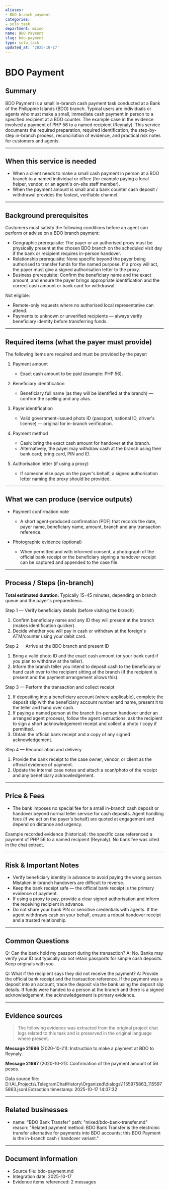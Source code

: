 ```yaml
---
aliases:
- BDO branch payment
categories:
- solo_task
department: mixed
name: BDO Payment
slug: bdo-payment
type: solo_task
updated_at: '2025-10-17'
---
```


# BDO Payment

## Summary

BDO Payment is a small in-branch cash payment task conducted at a Bank of the Philippine Islands (BDO) branch. Typical users are individuals or agents who must make a small, immediate cash payment in person to a specified recipient at a BDO counter. The example case in the evidence involved a payment of PHP 56 to a named recipient (Reynaly). This service documents the required preparation, required identification, the step-by-step in-branch process, reconciliation of evidence, and practical risk notes for customers and agents.

---

## When this service is needed

- When a client needs to make a small cash payment in person at a BDO branch to a named individual or office (for example paying a local helper, vendor, or an agent's on-site staff member).
- When the payment amount is small and a bank counter cash deposit / withdrawal provides the fastest, verifiable channel.

---

## Background prerequisites

Customers must satisfy the following conditions before an agent can perform or advise on a BDO branch payment:

- Geographic prerequisite: The payer or an authorised proxy must be physically present at the chosen BDO branch on the scheduled visit day if the bank or recipient requires in-person handover.
- Relationship prerequisite: None specific beyond the payer being authorised to transfer funds for the named purpose. If a proxy will act, the payer must give a signed authorisation letter to the proxy.
- Business prerequisite: Confirm the beneficiary name and the exact amount, and ensure the payer brings appropriate identification and the correct cash amount or bank card for withdrawal.

Not eligible:
- Remote-only requests where no authorised local representative can attend.
- Payments to unknown or unverified recipients — always verify beneficiary identity before transferring funds.

---

## Required items (what the payer must provide)

The following items are required and must be provided by the payer:

1. Payment amount
   - Exact cash amount to be paid (example: PHP 56).

2. Beneficiary identification
   - Beneficiary full name (as they will be identified at the branch) — confirm the spelling and any alias.

3. Payer identification
   - Valid government-issued photo ID (passport, national ID, driver's license) — original for in-branch verification.

4. Payment method
   - Cash: bring the exact cash amount for handover at the branch.
   - Alternatively, the payer may withdraw cash at the branch using their bank card; bring card, PIN and ID.

5. Authorisation letter (if using a proxy)
   - If someone else pays on the payer's behalf, a signed authorisation letter naming the proxy should be provided.

---

## What we can produce (service outputs)

- Payment confirmation note
  - A short agent-produced confirmation (PDF) that records the date, payer name, beneficiary name, amount, branch and any transaction reference.

- Photographic evidence (optional)
  - When permitted and with informed consent, a photograph of the official bank receipt or the beneficiary signing a handover receipt can be captured and appended to the case file.

---

## Process / Steps (in-branch)

**Total estimated duration:** Typically 15–45 minutes, depending on branch queue and the payer's preparedness.

Step 1 — Verify beneficiary details (before visiting the branch)
1. Confirm beneficiary name and any ID they will present at the branch (makes identification quicker).
2. Decide whether you will pay in cash or withdraw at the foreign's ATM/counter using your debit card.

Step 2 — Arrive at the BDO branch and present ID
1. Bring a valid photo ID and the exact cash amount (or your bank card if you plan to withdraw at the teller).
2. Inform the branch teller you intend to deposit cash to the beneficiary or hand cash over to the recipient sitting at the branch (if the recipient is present and the payment arrangement allows this).

Step 3 — Perform the transaction and collect receipt
1. If depositing into a beneficiary account (where applicable), complete the deposit slip with the beneficiary account number and name, present it to the teller and hand over cash.
2. If paying a named person at the branch (in-person handover under an arranged agent process), follow the agent instructions: ask the recipient to sign a short acknowledgement receipt and collect a photo / copy if permitted.
3. Obtain the official bank receipt and a copy of any signed acknowledgement.

Step 4 — Reconciliation and delivery
1. Provide the bank receipt to the case owner, vendor, or client as the official evidence of payment.
2. Update the internal case notes and attach a scan/photo of the receipt and any beneficiary acknowledgement.

---

## Price & Fees

- The bank imposes no special fee for a small in-branch cash deposit or handover beyond normal teller service for cash deposits. Agent handling fees (if we act on the payer's behalf) are quoted at engagement and depend on distance and urgency.

Example recorded evidence (historical): the specific case referenced a payment of PHP 56 to a named recipient (Reynaly). No bank fee was cited in the chat extract.

---

## Risk & Important Notes

- Verify beneficiary identity in advance to avoid paying the wrong person. Mistaken in-branch handovers are difficult to reverse.
- Keep the bank receipt safe — the official bank receipt is the primary evidence of payment.
- If using a proxy to pay, provide a clear signed authorisation and inform the receiving recipient in advance.
- Do not share your bank PIN or sensitive credentials with agents. If the agent withdraws cash on your behalf, ensure a robust handover receipt and a trusted relationship.

---

## Common Questions

Q: Can the bank hold my passport during the transaction?
A: No. Banks may verify your ID but typically do not retain passports for simple cash deposits. Keep originals with you.

Q: What if the recipient says they did not receive the payment?
A: Provide the official bank receipt and the transaction reference. If the payment was a deposit into an account, trace the deposit via the bank using the deposit slip details. If funds were handed to a person at the branch and there is a signed acknowledgement, the acknowledgement is primary evidence.

---

## Evidence sources

> The following evidence was extracted from the original project chat logs related to this task and is preserved in the original language where present.

**Message 21696** (2020-10-21): Instruction to make a payment at BDO to Reynaly.

**Message 21697** (2020-10-21): Confirmation of the payment amount of 56 pesos.

Data source file: D:\AI_Projects\\.TelegramChatHistory\\Organized\\dialogs\\1155975863_1155975863.jsonl
Extraction timestamp: 2025-10-17 14:07:32

---

## Related businesses

- name: "BDO Bank Transfer"
  path: "mixed/bdo-bank-transfer.md"
  reason: "Related payment method: BDO Bank Transfer is the electronic transfer alternative for payments into BDO accounts; this BDO Payment is the in-branch cash / handover variant."

---

## Document information

- Source file: bdo-payment.md
- Integration date: 2025-10-17
- Evidence items referenced: 2 messages

